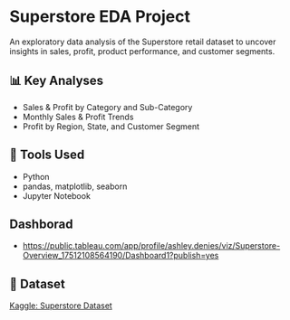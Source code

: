 # Superstore EDA Project

An exploratory data analysis of the Superstore retail dataset to uncover insights in sales, profit, product performance, and customer segments.

## 📊 Key Analyses
- Sales & Profit by Category and Sub-Category
- Monthly Sales & Profit Trends
- Profit by Region, State, and Customer Segment

## 🔧 Tools Used
- Python
- pandas, matplotlib, seaborn
- Jupyter Notebook

## Dashborad
- https://public.tableau.com/app/profile/ashley.denies/viz/Superstore-Overview_17512108564190/Dashboard1?publish=yes

## 📁 Dataset
[Kaggle: Superstore Dataset](https://www.kaggle.com/datasets/vivek468/superstore-dataset-final)

